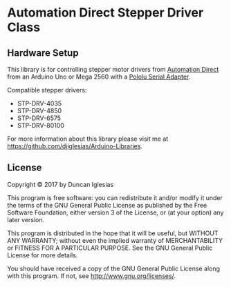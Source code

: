# Automation Direct Stepper Driver Class #

## Hardware Setup ##
This library is for controlling stepper motor drivers from 
[Automation Direct](https://www.automationdirect.com/adc/Home/Home) 
from an Arduino Uno or Mega 2560 with a 
[Pololu Serial Adapter](https://www.pololu.com/product/126). 

Compatible stepper drivers:
* STP-DRV-4035
* STP-DRV-4850
* STP-DRV-6575
* STP-DRV-80100

For more information about this library please visit me at 
<https://github.com/djiglesias/Arduino-Libraries>.

## License ##

Copyright &copy; 2017 by Duncan Iglesias

This program is free software: you can redistribute it and/or modify
it under the terms of the GNU General Public License as published by
the Free Software Foundation, either version 3 of the License, or
(at your option) any later version.

This program is distributed in the hope that it will be useful,
but WITHOUT ANY WARRANTY; without even the implied warranty of
MERCHANTABILITY or FITNESS FOR A PARTICULAR PURPOSE.  See the
GNU General Public License for more details.

You should have received a copy of the GNU General Public License
along with this program.  If not, see <http://www.gnu.org/licenses/>.
